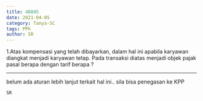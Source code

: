 ```yaml
---
title: 48845
date: 2021-04-05
category: Tanya-SC
tags: PPh
author: SR
---
```


1.Atas kompensasi yang telah dibayarkan, dalam hal ini apabila karyawan diangkat menjadi karyawan tetap. Pada transaksi diatas menjadi objek pajak pasal berapa dengan tarif berapa ?

---

belum ada aturan lebih lanjut terkait hal ini.. sila bisa penegasan ke KPP

`SR`
